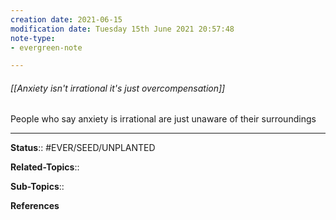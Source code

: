 ```yaml
---
creation date: 2021-06-15
modification date: Tuesday 15th June 2021 20:57:48
note-type: 
- evergreen-note

---
```


###### [[Anxiety isn't irrational it's just overcompensation]]
People who say anxiety is irrational are just unaware of their surroundings


---

**Status**:: #EVER/SEED/UNPLANTED 

**Related-Topics**:: 
	
**Sub-Topics**::
	
**References**